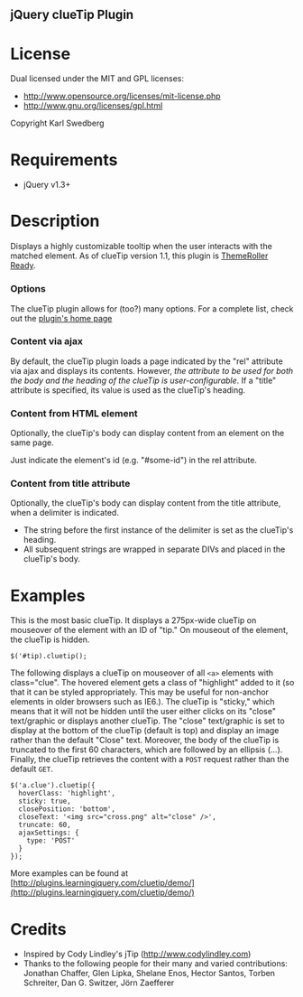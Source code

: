 jQuery clueTip Plugin
---------------------

License
========

Dual licensed under the MIT and GPL licenses:

* http://www.opensource.org/licenses/mit-license.php
* http://www.gnu.org/licenses/gpl.html

Copyright Karl Swedberg

Requirements
============

* jQuery v1.3+

Description
===========
Displays a highly customizable tooltip when the user interacts with the matched element. As of clueTip version 1.1, this plugin is [ThemeRoller Ready][1].

### Options ###

The clueTip plugin allows for (too?) many options. For a complete list, check out the [plugin's home page][2]

### Content via ajax ###

By default, the clueTip plugin loads a page indicated by the "rel" attribute via ajax and displays its contents. However, *the attribute to be used for both the body and the heading of the clueTip is user-configurable*.
If a "title" attribute is specified, its value is used as the clueTip's heading.

### Content from HTML element ###

Optionally, the clueTip's body can display content from an element on the same page.

Just indicate the element's id (e.g. "#some-id") in the rel attribute.

### Content from title attribute ####

Optionally, the clueTip's body can display content from the title attribute, when a delimiter is indicated.

* The string before the first instance of the delimiter is set as the clueTip's heading.
* All subsequent strings are wrapped in separate DIVs and placed in the clueTip's body.

Examples
========

This is the most basic clueTip. It displays a 275px-wide clueTip on mouseover of the element with an ID of "tip." On mouseout of the element, the clueTip is hidden.

    $('#tip).cluetip();

The following displays a clueTip on mouseover of all `<a>` elements with class="clue". The hovered element gets a class of "highlight" added to it (so that it can be styled appropriately. This may be useful for non-anchor elements in older browsers such as IE6.). The clueTip is "sticky," which means that it will not be hidden until the user either clicks on its "close" text/graphic or displays another clueTip. The "close" text/graphic is set to display at the bottom of the clueTip (default is top) and display an image rather than the default "Close" text. Moreover, the body of the clueTip is truncated to the first 60 characters, which are followed by an ellipsis (...). Finally, the clueTip retrieves the content with a `POST` request rather than the default `GET`.

    $('a.clue').cluetip({
      hoverClass: 'highlight',
      sticky: true,
      closePosition: 'bottom',
      closeText: '<img src="cross.png" alt="close" />',
      truncate: 60,
      ajaxSettings: {
        type: 'POST'
      }
    });

More examples can be found at [http://plugins.learningjquery.com/cluetip/demo/](http://plugins.learningjquery.com/cluetip/demo/)


Credits
=======

* Inspired by Cody Lindley's jTip (http://www.codylindley.com)
* Thanks to the following people for their many and varied contributions: Jonathan Chaffer, Glen Lipka, Shelane Enos, Hector Santos, Torben Schreiter, Dan G. Switzer, Jörn Zaefferer

[1]: http://jqueryui.com/themeroller/
[2]: http://plugins.learningjquery.com/cluetip/
